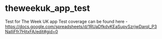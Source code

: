# theweekuk_app_test
Test for The Week UK app
Test coverage can be found here - https://docs.google.com/spreadsheets/d/1RUaDfkdvKEaSupvSzrjwDarqI_P3NalliFfr7HjtxFA/edit#gid=0
